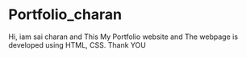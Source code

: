 # Portfolio_charan
Hi, iam sai charan and This My Portfolio website and The webpage is developed using HTML, CSS. Thank YOU
